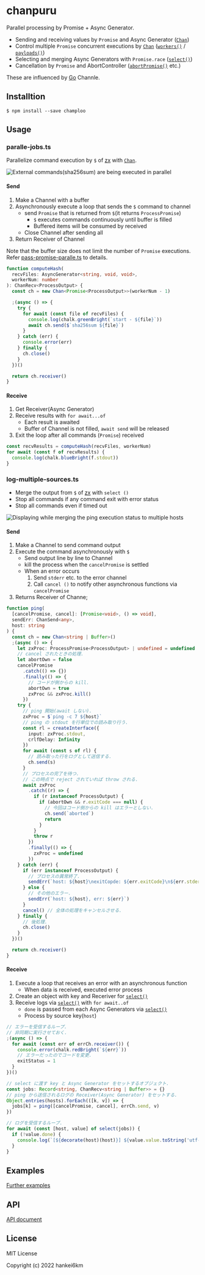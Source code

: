 # chanpuru

Parallel processing by Promise + Async Generator.

- Sending and receiving values by `Promise` and Async Generator ([`Chan`])
- Control multiple `Promise` concurrent executions by [`Chan`] \([`workers()`] / [`payloads()`])
- Selecting and merging Async Generators with `Promise.race` ([`select()`])
- Cancellation by `Promise` and AbortController ([`abortPromise()`] etc.)

These are influenced by [Go] Channle.

## Installtion

```console
$ npm install --save champloo
```

## Usage

### paralle-jobs.ts

Parallelize command execution by `$` of [zx] with [`Chan`].

![External commands(sha256sum) are being executed in parallel](docs/parallel-jobs.gif)

#### Send

1. Make a Channel with a buffer
1. Asynchronously execute a loop that sends the `$` command to channel
   - send `Promise` that is returned from `$`(it returns `ProcessPromise`)
     - `$` executes commands continuously until buffer is filled
     - Buffered items will be consumed by received
   - Close Channel after sending all
1. Return Receiver of Channel

Note that the buffer size does not limit the number of `Promise` executions.
Refer [pass-promise-paralle.ts](https://github.com/hankei6km/chanpuru/blob/main/examples/README.md#pass-promise-parallelts) to details.

```ts
function computeHash(
  recvFiles: AsyncGenerator<string, void, void>,
  workerNum: number
): ChanRecv<ProcessOutput> {
  const ch = new Chan<Promise<ProcessOutput>>(workerNum - 1)

  ;(async () => {
    try {
      for await (const file of recvFiles) {
        console.log(chalk.greenBright(`start - ${file}`))
        await ch.send($`sha256sum ${file}`)
      }
    } catch (err) {
      console.error(err)
    } finally {
      ch.close()
    }
  })()

  return ch.receiver()
}
```

#### Receive

1. Get Receiver(Async Generator)
1. Receive results with `for await...of`
   - Each result is awaited
   - Buffer of Channel is not filled, `await send` will be released
1. Exit the loop after all commands (`Promise`) received

```ts
const recvResults = computeHash(recvFiles, workerNum)
for await (const f of recvResults) {
  console.log(chalk.blueBright(f.stdout))
}
```

### log-multiple-sources.ts

- Merge the output from `$` of [zx] with `select ()`
- Stop all commands if any command exit with error status
- Stop all commands even if timed out

![Displaying while merging the ping execution status to multiple hosts](docs/log-multpiple-sources.gif)

#### Send

1. Make a Channel to send command output
1. Execute the command asynchronously with `$`
   - Send output line by line to Channel
   - kill the process when the `cancelPromise` is settled
   - When an error occurs
     1. Send `stderr` etc. to the error channel
     1. Call `cancel ()` to notify other asynchronous functions via `cancelPromise`
1. Returns Receiver of Channe;

```ts
function ping(
  [cancelPromise, cancel]: [Promise<void>, () => void],
  sendErr: ChanSend<any>,
  host: string
) {
  const ch = new Chan<string | Buffer>()
  ;(async () => {
    let zxProc: ProcessPromise<ProcessOutput> | undefined = undefined
    // cancel されたときの処理.
    let abortOwn = false
    cancelPromise
      .catch(() => {})
      .finally(() => {
        // コードが側からの kill.
        abortOwn = true
        zxProc && zxProc.kill()
      })
    try {
      // ping 開始(await しない).
      zxProc = $`ping -c 7 ${host}`
      // ping の stdout を行単位での読み取り行う.
      const rl = createInterface({
        input: zxProc.stdout,
        crlfDelay: Infinity
      })
      for await (const s of rl) {
        // 読み取った行をログとして送信する.
        ch.send(s)
      }
      // プロセスの完了を待つ.
      // この時点で reject されていれば throw される.
      await zxProc
        .catch((r) => {
          if (r instanceof ProcessOutput) {
            if (abortOwn && r.exitCode === null) {
              // 今回はコード側からの kill はエラーとしない.
              ch.send(`aborted`)
              return
            }
          }
          throw r
        })
        .finally(() => {
          zxProc = undefined
        })
    } catch (err) {
      if (err instanceof ProcessOutput) {
        // プロセスの異常終了.
        sendErr(`host: ${host}\nexitCopde: ${err.exitCode}\n${err.stderr}`)
      } else {
        // その他のエラー.
        sendErr(`host: ${host}, err: ${err}`)
      }
      cancel() // 全体の処理をキャンセルさせる.
    } finally {
      // 後処理.
      ch.close()
    }
  })()

  return ch.receiver()
}
```

#### Receive

1. Execute a loop that receives an error with an asynchronous function
   - When data is received, executed error process
1. Create an object with key and Receriver for [`select()`]
1. Receive logs via [`select()`] with `for await..of`
   - `done` is passed from each Async Generators via [`select()`]
   - Process by source key(`host`)

```ts
// エラーを受信するループ.
// 非同期に実行させておく.
;(async () => {
  for await (const err of errCh.receiver()) {
    console.error(chalk.redBright(`${err}`))
    // エラーだったのでコードを変更.
    exitStatus = 1
  }
})()

// select に渡す key と Async Generator をセットするオブジェクト.
const jobs: Record<string, ChanRecv<string | Buffer>> = {}
// ping から送信されるログの Receiver(Async Generator) をセットする.
Object.entries(hosts).forEach(([k, v]) => {
  jobs[k] = ping([cancelPromise, cancel], errCh.send, v)
})

// ログを受信するループ.
for await (const [host, value] of select(jobs)) {
  if (!value.done) {
    console.log(`[${decorate(host)(host)}] ${value.value.toString('utf-8')}`)
  }
}
```

## Examples

[Further examples](https://github.com/hankei6km/chanpuru/blob/main/examples/README.md)

## API

[API document](https://github.com/hankei6km/chanpuru/blob/main/docs/modules.md)

## License

MIT License

Copyright (c) 2022 hankei6km

[go]: https://go.dev/
[`chan`]: https://github.com/hankei6km/chanpuru/blob/main/docs/classes/Chan.md
[`workers()`]: https://github.com/hankei6km/chanpuru/blob/main/docs/modules.md#workers
[`payloads()`]: https://github.com/hankei6km/chanpuru/blob/main/docs/modules.md#payloads
[`select()`]: https://github.com/hankei6km/chanpuru/blob/main/docs/modules.md#select
[`abortpromise()`]: https://github.com/hankei6km/chanpuru/blob/main/docs/modules.md#abortpromise
[zx]: https://github.com/google/zx
